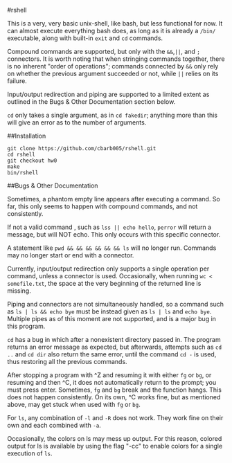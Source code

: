 #rshell

This is a very, very basic unix-shell, like bash, but less functional for now.
It can almost execute everything bash does, as long as it is already a ```/bin/``` executable, along with  built-in ```exit``` and ```cd``` commands. 

Compound commands are supported, but only with the ```&&```,```||```, and ```;``` connectors.
It is worth noting that when stringing commands together, there is no inherent "order of operations"; commands connected by ```&&``` only rely on whether the previous argument succeeded or not, while ```||``` relies on its failure. 

Input/output redirection and piping are supported to a limited extent as outlined in the Bugs & Other Documentation section below. 

```cd``` only takes a single argument, as in ```cd fakedir```; anything more than this will give an error as to the number of arguments. 



##Installation

```
git clone https://github.com/cbarb005/rshell.git
cd rshell
git checkout hw0
make
bin/rshell
```

##Bugs & Other  Documentation

Sometimes, a phantom empty line appears after executing a command. So far, this only seems to happen with compound commands, and not consistently.

If not a valid command , such as ```lss || echo hello```, `perror` will return a message, but will NOT echo. This only occurs with this specific connector.

A statement like ```pwd && && && && && && ls``` will no longer run. Commands may no longer start or end with a connector. 

Currently, input/output redirection only supports a single operation per command, unless a connector is used.
Occasionally, when running ```wc < somefile.txt```, the space at the very beginning of the returned line is missing. 

Piping and connectors are not simultaneously handled, so a command such as ```ls | ls && echo bye``` must be instead given as ```ls | ls``` and ```echo bye```.
Multiple pipes as of this moment are not supported, and is a major bug in this program. 

```cd``` has a bug in which after a nonexistent directory passed in. 
The program returns an error message as expected, but afterwards, attempts such as ```cd ..``` and  ```cd dir``` also return the same error, until the command ```cd -``` is used, thus restoring all the previous commands.

After stopping a program with ^Z and resuming it with either `fg` or `bg`, or resuming and then ^C, it does not automatically return to the prompt; you must press enter.
Sometimes, `fg` and `bg` break and the function hangs.
This does not happen consistently.
On its own, ^C works fine, but as mentioned above, may get stuck when used with `fg` or `bg`.

For `ls`, any combination of `-l` and `-R` does not work. 
They work fine on their own and each combined with `-a`.

Occasionally, the colors on ls may mess up output.
For this reason, colored output for ls is available by using the flag "-cc" to enable colors for a single execution of `ls`.

